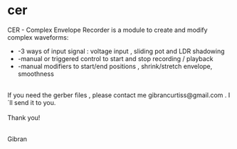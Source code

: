 # cer
CER - Complex Envelope Recorder is a module to create and modify complex waveforms:<br>
<ul>
  <li>-3 ways of input signal : voltage input , sliding pot and LDR shadowing</li>
<li>-manual or triggered control to start and stop recording / playback</li>
<li>-manual modifiers to start/end positions , shrink/stretch envelope, smoothness</li>
</ul>

<br>
If you need the gerber files , please contact me gibrancurtiss@gmail.com . I´ll send it to you.<br><br>
Thank you!<br><br>

Gibran<br>
